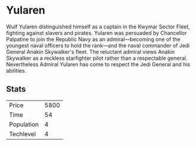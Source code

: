 # Yularen

Wulf Yularen distinguished himself as a captain in the Kwymar Sector Fleet, fighting against slavers and pirates. Yularen was persuaded by Chancellor Palpatine to join the Republic Navy as an admiral—becoming one of the youngest naval officers to hold the rank—and the naval commander of Jedi General Anakin Skywalker's fleet. The reluctant admiral views Anakin Skywalker as a reckless starfighter pilot rather than a respectable general. Nevertheless Admiral Yularen has come to respect the Jedi General and his abilities.

## Stats

<table>
    <tr>
        <td>Price</td>
        <td>5800</td>
    </tr>
    <tr>
        <td>Time</td>
        <td>54</td>
    </tr>
    <tr>
        <td>Population</td>
        <td>4</td>
    </tr>
    <tr>
        <td>Techlevel</td>
        <td>4</td>
    </tr>
</table>
